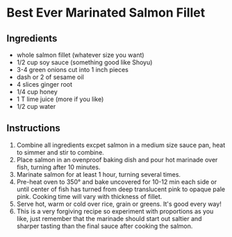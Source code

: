 # Best Ever Marinated Salmon Fillet

## Ingredients

- whole salmon fillet (whatever size you want)
- 1/2 cup soy sauce (something good like Shoyu)
- 3-4 green onions cut into 1 inch pieces
- dash or 2 of sesame oil
- 4 slices ginger root
- 1/4 cup honey
- 1 T lime juice (more if you like)
- 1/2 cup water

## Instructions

1. Combine all ingredients excpet salmon in a medium size sauce pan, heat to simmer and stir to combine.
2. Place salmon in an ovenproof baking dish and pour hot marinade over fish, turning after 10 minutes.
3. Marinate salmon for at least 1 hour, turning several times.
4. Pre-heat oven to 350° and bake uncovered for 10-12 min each side or until center of fish has turned from deep translucent pink to opaque pale pink.  Cooking time will vary with thickness of fillet.
5. Serve hot, warm or cold over rice, grain or greens.  It's good every way!
6. This is a very forgiving recipe so experiment with proportions as you like, just remember that the marinade should start out saltier and sharper tasting than the final sauce after cooking the salmon.
